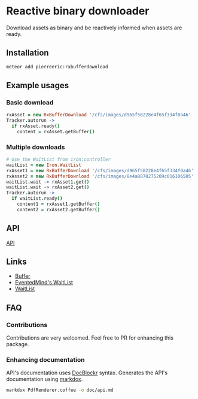 # Reactive binary downloader
Download assets as binary and be reactively informed when assets are ready.

## Installation
```bash
meteor add pierreeric:rxbufferdownload
```

## Example usages
### Basic download
```coffee
rxAsset = new RxBufferDownload '/cfs/images/d965f58228e4f65f334f0a46'
Tracker.autorun ->
  if rxAsset.ready()
    content = rxAsset.getBuffer()
```

### Multiple downloads
```coffee
# Use the WaitList from iron:controller
waitList = new Iron.WaitList
rxAsset1 = new RxBufferDownload '/cfs/images/d965f58228e4f65f334f0a46'
rxAsset2 = new RxBufferDownload '/cfs/images/8e4a8878275209c016106505'
waitList.wait -> rxAsset1.get()
waitList.wait -> rxAsset2.get()
Tracker.autorun ->
  if waitList.ready()
    content1 = rxAsset1.getBuffer()
    content2 = rxAsset2.getBuffer()
```

## API
[API](doc/api.md)

## Links
* [Buffer](https://nodejs.org/api/buffer.html)
* [EventedMind's WaitList](https://www.eventedmind.com/feed/the-reactive-waitlist-data-structure)
* [WaitList](https://github.com/iron-meteor/iron-controller/blob/master/lib/wait_list.js)

## FAQ
### Contributions
Contributions are very welcomed. Feel free to PR for enhancing this package.

### Enhancing documentation
API's documentation uses [DocBlockr](https://atom.io/packages/docblockr) syntax.
Generates the API's documentation using [markdox](https://github.com/cbou/markdox).

```bash
markdox PdfRenderer.coffee -o doc/api.md
```
